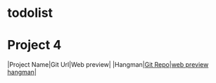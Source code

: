 # todolist
# Project 4
|Project Name|Git Url|Web preview|
|Hangman|[Git Repo](https://github.com/ankubisht987/todolist)|[web preview hangman](https://ankubisht987.github.io/todolist/)|
